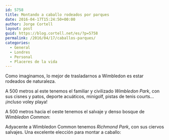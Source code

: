 ```yaml
---
id: 5758
title: Montando a caballo rodeados por parques
date: 2016-04-17T15:24:50+00:00
author: Jorge Cortell
layout: post
guid: https://blog.cortell.net/es/?p=5758
permalink: /2016/04/17/caballos-parques/
categories:
  - General
  - Londres
  - Personal
  - Placeres de la vida
---
```

Como imaginamos, lo mejor de trasladarnos a Wimbledon es estar rodeados de naturaleza.

A 500 metros al este tenemos el familiar y civilizado _Wimbledon Park_, con sus cisnes y patos, deporte acuáticos, minigolf, pistas de tenis courts... ¡incluso voley playa!
  


A 500 metros hacia el oeste tenemos el salvaje y denso bosque de _Wimbledon Common_:
  


Adyacente a Wimbledon Common tenemos _Richmond Park_, con sus ciervos salvajes. Una excelente elección para montar a caballo: